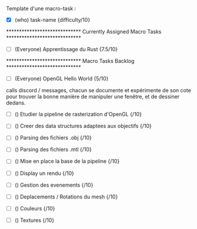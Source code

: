 Template d'une macro-task :

- [x] (who) task-name {difficulty/10}


***************************** Currently Assigned Macro Tasks ***************************** 

- [ ] (Everyone) Apprentissage du Rust {7.5/10}

***************************** Macro Tasks Backlog *****************************

- [ ] (Everyone) OpenGL Hello World {5/10}
<p> calls discord / messages, chacun se documente et expérimente de son cote pour trouver la bonne manière de manipuler une fenêtre, et de dessiner dedans.</p>

- [ ] () Etudier la pipeline de rasterization d'OpenGL {/10}

- [ ] () Creer des data structures adaptees aux objectifs {/10}

- [ ] () Parsing des fichiers .obj {/10}

- [ ] () Parsing des fichiers .mtl {/10}

- [ ] () Mise en place la base de la pipeline {/10}

- [ ] () Display un rendu {/10}

- [ ] () Gestion des evenements {/10}

- [ ] () Deplacements / Rotations du mesh {/10}

- [ ] () Couleurs {/10}

- [ ] () Textures {/10}

